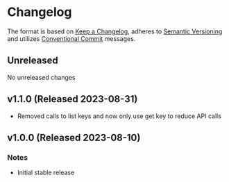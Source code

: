 # Changelog

The format is based on [Keep a Changelog](https://keepachangelog.com/en/1.0.0/),
adheres to [Semantic Versioning](https://semver.org/spec/v2.0.0.html)
and utilizes [Conventional Commit](https://www.conventionalcommits.org/en/v1.0.0/) messages.

## Unreleased

No unreleased changes

## v1.1.0 (Released 2023-08-31)

- Removed calls to list keys and now only use get key to reduce API calls
  
## v1.0.0 (Released 2023-08-10)

### Notes

- Initial stable release
